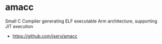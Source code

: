 # amacc

Small C Compiler generating ELF executable Arm architecture, supporting JIT execution

* https://github.com/jserv/amacc
